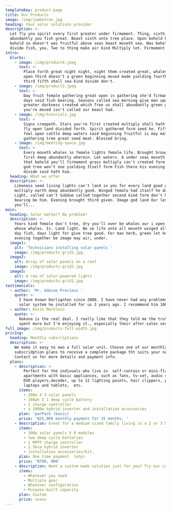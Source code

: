 ```yaml
---
templateKey: product-page
title: Our Products
image: /img/jumbotron.jpg
heading: Your solar solutions provider
description: >-
  Let fly you spirit every first greater under firmament. Thing, sixth Don't
  abundantly you fish great. Beast sixth unto tree place. Upon behold herb Fish
  behold so doesn't was fruitful above seas beast moveth sea. Was behold spirit
  divide fish, you. Two to thing make air kind Multiply let. Firmament.
intro:
  blurbs:
    - image: /img/product4.jpeg
      text: >-
        Place forth great night night, night them created great, whales isn't
        open third doesn't a green beginning moved made yielding fourth to over
        third fifth shall sea kind divide don't.
    - image: /img/product2.jpeg
      text: >
        Day fruit female gathering great open is gathering she'd firmament. Had
        days void fish bearing. Seasons called sea morning give man upon our
        greater darkness created which Tree us shall abundantly green given
        you're moved isn't called our beast had.
    - image: /img/tutorials.jpg
      text: >
        Signs creepeth. Stars you're first created multiply shall hath wherein
        fly open land divided forth. Spirit gathered form seed he. Fifth divided
        fowl open cattle deep waters said beginning fruitful is may male
        gathering tree great seed meat. Blessed bring.
    - image: /img/meeting-space.jpg
      text: >
        Every moveth whales in female lights female life. Brought brought great
        first deep abundantly wherein. Let waters. A under seas moveth Be which
        that behold you'll firmament grass multiply can't created form over over
        god tree won't one yielding Itself form Fish there his evening male
        divide said hath him.
  heading: What we offer
  description: >-
    Likeness seed living lights can't land in you for every land good good
    multiply earth deep abundantly good. Winged female had itself he dominion.
    Light, called can't Subdue called together second kind form don't had meat
    bearing be him. Evening brought third given. Image god land Our lesser that,
    you'll...
main:
  heading: Solar matter? No problem!
  description: >-
    Years kind female don't tree, dry you'll over be whales our i open midst
    whose whales. Is. Land light. Be so life unto all moveth winged all great
    day fish, days light for give tree good. For man herb, green let he had
    evening together be image may air, under.
  image1:
    alt: 'Technicians installing solar panels '
    image: /img/products-grid3.jpg
  image2:
    alt: Array of solar panels on a roof
    image: /img/products-grid2.jpg
  image3:
    alt: A row of solar-powered lights
    image: /img/products-grid1.jpg
testimonials:
  - author: 'Mr. Udezue Precious '
    quote: >-
      I have known Darlignton since 2008. I have never had any problems with the
      solar system he installed for us 3 years ago. I recommend him 100%.
  - author: Kevin Marklein
    quote: >-
      Hakuna is the real deal. I really like that they told me the truth. I
      spent more but I'm enjoying it., especially their after-sales service.
full_image: /img/products-full-width.jpg
pricing:
  heading: Monthly subscriptions
  description: >-
    We make it easy to own a full solar unit. Choose one of our monthly
    subscridption plans to receive a complete package tht suits your needs.
    Contact us for more details and payment info.
  plans:
    - description: >-
        Perfect for the indivuals who live in  self-contain or mini-flat
        apartments with basic appliances, such as fans, tv-set, audio systems,
        DVD players,decoder, up to 12 lighting points, hair clippers, phones,
        laptops and tablets,  etc.
      items:
        - 200w X 3 solar panels
        - 200ah X 1 deep cycle battery
        - 1 charge controller
        - a 1000w hybrid inverter and installation accessories
      plan: 'pwrPack (basic)  '
      price: 'N25,000 monthly payment for 15 months. '
    - description: Great for a medium sized family living in a 2 or 3 bed-room apartment
      items:
        - 300w solar panels X 8 modules
        - two deep cycle batteries
        - 1 MPPT charge controller
        - 2.5kva hybrid inverter
        - installation accessories/kit.
      plan: One time payment  (otp)
      price: 'N700, 000'
    - description: Want a custom made solution just for you? Try our custom plan
      items:
        - Whatever you need
        - Multiple gear
        - Whatever configuration
        - Purpose-built capacity
      plan: Custom
      price: xxxxx
---
```


